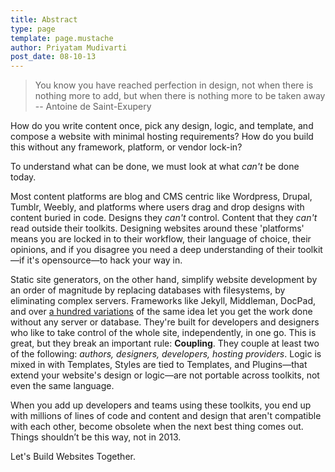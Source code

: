 ```yaml
---
title: Abstract
type: page
template: page.mustache
author: Priyatam Mudivarti
post_date: 08-10-13
---
```


> You know you have reached perfection in design, not when there is nothing more to add, but when there is nothing more to be taken away -- Antoine de Saint-Exupery


How do you write content once, pick any design, logic, and template, and compose a website with minimal hosting requirements? How do you build this without any framework, platform, or vendor lock-in?

To understand what can be done, we must look at what _can't_ be done today.

Most content platforms are blog and CMS centric like Wordpress, Drupal, Tumblr, Weebly, and platforms where users drag and drop designs with content buried in code. Designs they _can't_ control. Content that they _can't_ read outside their toolkits. Designing websites around these 'platforms' means you are locked in to their workflow, their language of choice, their opinions, and if you disagree you need a deep understanding of their toolkit—if it's opensource—to hack your way in.

Static site generators, on the other hand, simplify website development by an order of magnitude by replacing databases with filesystems, by eliminating complex servers. Frameworks like Jekyll, Middleman, DocPad, and over [a hundred variations](http://nanoc.ws/about/) of the same idea let you get the work done without any server or database. They're built for developers and designers who like to take control of the whole site, independently, in one go. This is great, but they break an important rule: **Coupling**. They couple at least two of the following: _authors, designers, developers, hosting providers_. Logic is mixed in with Templates, Styles are tied to Templates, and Plugins—that extend your website's design or logic—are not portable across toolkits, not even the same language.

When you add up developers and teams using these toolkits, you end up with millions of lines of code and content and design that aren't compatible with each other, become obsolete when the next best thing comes out. Things shouldn’t be this way, not in 2013.

Let's Build Websites Together.
